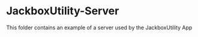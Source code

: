 # JackboxUtility-Server

This folder contains an example of a server used by the JackboxUtility App
